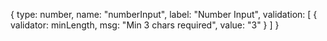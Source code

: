 {
  type: number,
  name: "numberInput",
  label: "Number Input",
  validation: [
    { 
      validator: minLength,
      msg: "Min 3 chars required",
      value: "3"
    }
  ]
}
